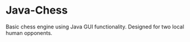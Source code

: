 # Java-Chess

Basic chess engine using Java GUI functionality. Designed for two local human opponents.
